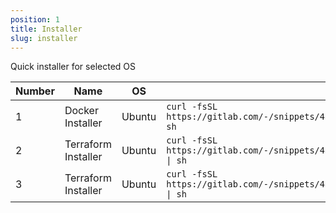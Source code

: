 ```yaml
---
position: 1
title: Installer
slug: installer
---
```


Quick installer for selected OS

| Number | Name                 | OS      | Link                                                                                  |
|--------|----------------------|---------|---------------------------------------------------------------------------------------|
| 1      | Docker Installer     | Ubuntu  | `curl -fsSL https://gitlab.com/-/snippets/4844452/raw/main/install_docker.sh \| sh`    |
| 2      | Terraform Installer  | Ubuntu  | `curl -fsSL https://gitlab.com/-/snippets/4859488/raw/main/install_terraform.sh \| sh` |
| 3      | Terraform Installer  | Ubuntu  | `curl -fsSL https://gitlab.com/-/snippets/4859488/raw/main/install_terraform.sh \| sh` |
